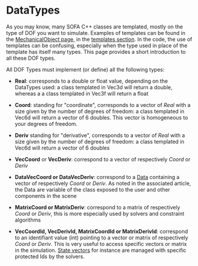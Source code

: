 DataTypes
=========

As you may know, many SOFA C++ classes are templated, mostly on the type of DOF you want to simulate. Examples of templates can be found in the [MechanicalObject page](https://www.sofa-framework.org/community/doc/simulation-principles/mechanicalobject/), in the [templates section](https://www.sofa-framework.org/community/doc/simulation-principles/mechanicalobject/#templates). In the code, the use of templates can be confusing, especially when the type used in place of the template has itself many types. This page provides a short introduction to all these DOF types.

All DOF Types must implement (or define) all the following types:

- **Real**: corresponds to a double or float value, depending on the DataTypes used: a class templated in Vec3d will return a double, whereas a a class templated in Vec3f will return a float

- **Coord**: standing for "coordinate", corresponds to a vector of _Real_ with a size given by the number of degrees of freedom: a class templated in Vec6d will return a vector of 6 doubles. This vector is homogeneous to your degrees of freedom.

- **Deriv** standing for "derivative", corresponds to a vector of _Real_ with a size given by the number of degrees of freedom: a class templated in Vec6d will return a vector of 6 doubles

- **VecCoord** or **VecDeriv**: correspond to a vector of respectively _Coord_ or _Deriv_

- **DataVecCoord or DataVecDeriv**: correspond to a [Data](../../simulation-principles/scene-graph/#data) containing a vector of respectively _Coord_ or _Deriv_. As noted in the associated article, the Data are variable of the class exposed to the user and other components in the scene

- **MatrixCoord or MatrixDeriv**: correspond to a matrix of respectively _Coord_ or _Deriv_, this is more especially used by solvers and constraint algorithms

- **VecCoordId, VecDerivId, MatrixCoordId or MatrixDerivId**: correspond to an identifiant value (int) pointing to a vector or matrix of respectively _Coord_ or _Deriv_. This is very useful to access specific vectors or matrix in the simulation. [State vectors](https://www.sofa-framework.org/community/doc/simulation-principles/mechanicalobject/#state-vectors) for instance are managed with specific protected Ids by the solvers.
